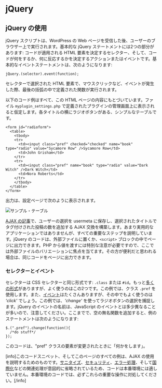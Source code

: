 <!-- 
# jQuery
 -->
# jQuery

<!-- 
## Using jQuery
 -->
## jQuery の使用

<!-- 
Your jQuery script runs on the user's browser after your WordPress webpage is received. A basic jQuery statement has two parts: a selector that determines which HTML elements the code applies to, and an action or event, which determines what the code does or what it reacts to. The basic event statement looks like this:
 -->
jQuery スクリプトは、WordPress の Web ページを受信した後、ユーザーのブラウザー上で実行されます。基本的な jQuery ステートメントには2つの部分があります: コードが適用される HTML 要素を決定するセレクター、そして、コードが何をするか、何に反応するかを決定するアクションまたはイベントです。基本的なイベントステートメントは、次のようになります:

```
jQuery.(selector).event(function);
```

<!-- 
When an event, such as a mouse click, occurs in an HTML element selected by the selector, the function that is defined inside the final set of parentheses is executed.
 -->
セレクターで選択された HTML 要素で、マウスクリックなど、イベントが発生した際、最後の括弧の中で定義された関数が実行されます。

<!-- 
All the following code examples are based on this HTML page content. Assume it appears on your plugin's admin settings screen, defined by the file `myplugin_settings.php`. It is a simple table with radio buttons next to each title.
 -->
以下のコード例はすべて、この HTML ページの内容にもとづいています。ファイル `myplugin_settings.php` で定義されたプラグインの管理画面上に表示されると仮定します。各タイトルの横にラジオボタンがある、シンプルなテーブルです。

```
<form id="radioform">
  <table>
    <tbody>
    <tr>
      <td><input class="pref" checked="checked" name="book" type="radio" value="Sycamore Row" />Sycamore Row</td>
      <td>John Grisham</td>
    </tr>
    <tr>
      <td><input class="pref" name="book" type="radio" value="Dark Witch" />Dark Witch</td>
      <td>Nora Roberts</td>
    </tr>
    </tbody>
  </table>
</form>
```

<!-- 
The output could look something like this on your settings page.
 -->
出力は、設定ページで次のように表示されます。

<!-- 
![Sample Table](https://i3.wp.com/make.wordpress.org/docs/files/2013/11/pdh-ajax-example.png)
 -->
![サンプル・テーブル](https://i3.wp.com/make.wordpress.org/docs/files/2013/11/pdh-ajax-example.png)

<!-- 
In the [article on AJAX](https://developer.wordpress.org/plugins/javascript/ajax/), we will build an AJAX exchange that saves the user selection in usermeta and adds the number of posts tagged with the selected title. Not a very practical application, but it illustrates all the important steps. jQuery code can either reside in an external file or be output to the page inside a `<script>` block. We will focus on the external file variation because passing values from PHP requires special attention. The same code can be output to the page if that seems more expedient to you.
 -->
[AJAX の記事](https://developer.wordpress.org/plugins/javascript/ajax/)で、ユーザーの選択を usermeta に保存し、選択されたタイトルでタグ付けされた投稿の数を追加する AJAX 交換を構築します。あまり実用的なアプリケーションではありませんが、すべての重要なステップを説明しています。jQuery のコードは、外部ファイルに置くか、`<script>` ブロックの中でページに出力できます。PHP から値を渡すには特別な注意が必要ですので、ここでは外部ファイルのバリエーションに焦点を当てます。その方が便利だと思われる場合は、同じコードをページに出力できます。

<!-- 
### Selector and Event
 -->
### セレクターとイベント

<!-- 
The selector is the same form as CSS selectors: `.class` or `#id`. There's many [more forms](https://api.jquery.com/category/selectors/ "jQuery Reference"), but these are the two you will frequently use. In our example, we will use class `.pref`. There's also a slew of possible [events](https://api.jquery.com/category/events/ "jQuery Reference"), one you will likely use a lot is _‘click'_. In our example we will use _‘change'_ to capture a radio button selection. Be aware that jQuery events are often named somewhat differently than those with JavaScript. So far, after we add in an empty anonymous function, our example statement looks like this:
 -->
セレクターは CSS セレクターと同じ形式です: `.class` または `#id`。もっと[多くの形式](https://api.jquery.com/category/selectors/ "jQuery リファレンス")がありますが、よく使うのはこの2つです。この例では、クラス `.pref` を使用します。また、[イベント](https://api.jquery.com/category/events/ "jQuery リファレンス")はたくさんありますが、その中でもよく使うのは _‘click'_ でしょう。この例では、_‘change'_ を使ってラジオボタンの選択を捕捉します。jQuery のイベントの名前は、JavaScript のイベントとは多少異なることが多いので、注意してください。ここまでで、空の無名関数を追加すると、例のステートメントは次のようになります:

```
$.(".pref").change(function(){
  /*do stuff*/
});
```

<!-- 
This code will "do stuff" when any element of the "pref" class changes.
 -->
このコードは、"pref" クラスの要素が変更されたときに「何かをします」。

<!-- 
[info]This code snippet, and all examples on this page, are for illustrating the use of AJAX. The code is not suitable for production environments because related operations such as [sanitization](https://developer.wordpress.org/plugins/security/securing-input/), [security](https://developer.wordpress.org/apis/security/nonces/), [error handling](https://www.sitepoint.com/error-handling-in-php/), and [internationalization](https://developer.wordpress.org/plugins/internationalization/) have been intentionally omitted. Be sure to always address these important operations in your production code.[/info]
 -->
[info]このコードスニペット、そしてこのページのすべての例は、AJAX の使用を説明するためのものです。[サニタイズ](https://developer.wordpress.org/plugins/security/securing-input/)、[セキュリティ](https://developer.wordpress.org/apis/security/nonces/)、[エラー処理](https://www.sitepoint.com/error-handling-in-php/)、そして[国際化](https://developer.wordpress.org/plugins/internationalization/)などの関連処理が意図的に省略されているため、コードは本番環境には適していません。本番環境のコードでは、必ずこれらの重要な操作に対処してください。[/info]